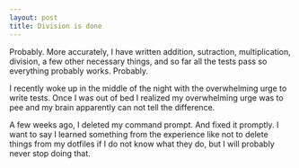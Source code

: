 ```yaml
---
layout: post
title: Division is done
---
```


Probably. More accurately, I have written addition, sutraction, multiplication, division, a few other necessary things, and so far all the tests pass so everything probably works. Probably. 

I recently woke up in the middle of the night with the overwhelming urge to write tests. Once I was out of bed I realized my overwhelming urge was to pee and my brain apparently can not tell the difference. 

A few weeks ago, I deleted my command prompt. And fixed it promptly. I want to say I learned something from the experience like not to delete things from my dotfiles if I do not know what they do, but I will probably never stop doing that. 

